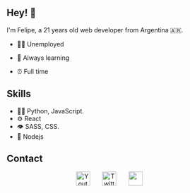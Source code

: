 
## Hey! 👋
I'm Felipe, a 21 years old web developer from Argentina 🇦🇷.

- 👨‍💻 Unemployed

- 📒 Always learning

- ⏰ Full time

## Skills
- 👨‍💻 Python, JavaScript.
- ⚙️ React
- 👁️ SASS, CSS.
- 💽 Nodejs

## Contact

<p align="center">
  <a href="https://www.youtube.com/channel/UC8E-SrZRX5x-HjcUiN681nA"><img width="32px" alt="Youtube" title="Youtube" src="https://i.imgur.com/qiXu7b2.png"/></a>
  &#8287;&#8287;&#8287;&#8287;&#8287;
  <a href="https://twitter.com/feli_cuervo5"><img width="32px" alt="Twitter" title="Twitter" src="https://i.imgur.com/OXZM1L6.png"/></a>
  &#8287;&#8287;&#8287;&#8287;&#8287;
  <a href="https://discord.gg/UTq4c7eE" alt="Discord" title="My server"><img width="32px" src="https://i.imgur.com/OViZO8J.png"/></a>
  &#8287;&#8287;&#8287;&#8287;&#8287;
  <a href="https://www.instagram.com/felicuerv/"><svg xmlns="http://www.w3.org/2000/svg" height="1em" viewBox="0 0 448 512"></svg> </a>
</p>

